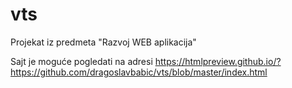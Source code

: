 # vts
Projekat iz predmeta "Razvoj WEB aplikacija"

Sajt je moguće pogledati na adresi https://htmlpreview.github.io/?https://github.com/dragoslavbabic/vts/blob/master/index.html